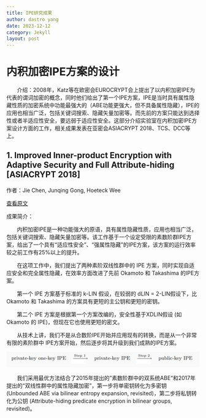 ```yaml
---
title: IPE研究成果
author: dastro yang
date: 2023-12-12
category: Jekyll
layout: post
---
```


# 内积加密IPE方案的设计

&nbsp;&nbsp;&nbsp;&nbsp;&nbsp;&nbsp;&nbsp;介绍：2008年，Katz等在欧密会EUROCRYPT会上提出了以内积加密IPE为代表的谓词加密的概念，同时他们给出了第一个IPE方案，IPE是当时具有属性隐藏性质的加密系统中功能最强大的（ABE功能更强大，但不具备属性隐藏），IPE的应用也相当广泛，包括关键词搜索、隐藏矢量加密等。而先前的方案只能达到选择性或者半适应性安全，要远弱于适应性安全。这部分介绍实验室在内积加密IPE方案设计方面的工作，相关成果发表在亚密会ASIACRYPT 2018、TCS、DCC等上。

## 1. Improved Inner-product Encryption with Adaptive Security and Full Attribute-hiding [ASIACRYPT 2018]

作者：Jie Chen, Junqing Gong, Hoeteck Wee

[查看原文](https://link.springer.com/chapter/10.1007/978-3-030-03329-3_23)

成果简介：

&nbsp;&nbsp;&nbsp;&nbsp;&nbsp;&nbsp;&nbsp;内积加密IPE是一种功能强大的原语，具有属性隐藏性质，应用也相当广泛，包括关键词搜索、隐藏矢量加密等。该工作基于一个设定受限的素数阶群IPE方案，给出了一个具有“适应性安全”、“强属性隐藏”的IPE方案，该方案的运行效率较之前工作有25%以上的提升。

&nbsp;&nbsp;&nbsp;&nbsp;&nbsp;&nbsp;&nbsp;在这项工作中，我们提出了两种素阶双线性群中的 IPE 方案，同时实现自适应安全和完全属性隐藏，在效率方面改进了先前 Okamoto 和 Takashima 的IPE方案。

&nbsp;&nbsp;&nbsp;&nbsp;&nbsp;&nbsp;&nbsp;第一个 IPE 方案基于标准的 k-LIN 假设，在较弱的 dLIN = 2-LIN假设下，比 Okamoto 和 Takashima 的方案具有更短的主公钥和更短的密钥。

&nbsp;&nbsp;&nbsp;&nbsp;&nbsp;&nbsp;&nbsp;第二个 IPE 方案是根据第一个方案改编的，安全性基于XDLIN假设 (如 Okamoto 的 IPE)，但现在它也使用更短的密文。

&nbsp;&nbsp;&nbsp;&nbsp;&nbsp;&nbsp;&nbsp;从技术上讲，我们不是从合数阶IPE开始并应用现有的转换，而是从一个非常有限的素阶群中 IPE方案开始，然后逐步将其升级到我们成熟的IPE方案。

<img src="../assets/ipe1.png">

&nbsp;&nbsp;&nbsp;&nbsp;&nbsp;&nbsp;&nbsp;我们采用最优方法结合了2015年提出的”素数阶群中的双系统ABE“和2017年提出的“双线性群中的属性隐藏加密”，第一步将单密钥转化为多密钥 (Unbounded ABE via bilinear entropy expansion, revisited)，第二步将私钥转化为公钥 (Attribute-hiding predicate encryption in bilinear groups, revisited)。
